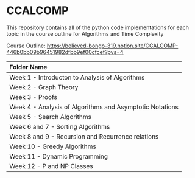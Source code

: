 # **CCALCOMP**

This repository contains all of the python code implementations for each topic in the course outline for Algorithms and Time Complexity

Course Outline: https://believed-bongo-319.notion.site/CCALCOMP-446b0bb09b96451982dfbb9ef00cfcef?pvs=4

| Folder Name | 
| :---         |            
| Week 1 - Introducton to Analysis of Algorithms   | 
| Week 2 - Graph Theory   | 
| Week 3 - Proofs   | 
| Week 4 - Analysis of Algorithms and Asymptotic Notations   |
| Week 5 - Search Algorithms  | 
| Week 6 and 7 - Sorting Algorithms | 
| Week 8 and 9 - Recursion and Recurrence relations   | 
| Week 10 - Greedy Algorithms   | 
| Week 11 - Dynamic Programming   | 
| Week 12 - P and NP Classes   | 

